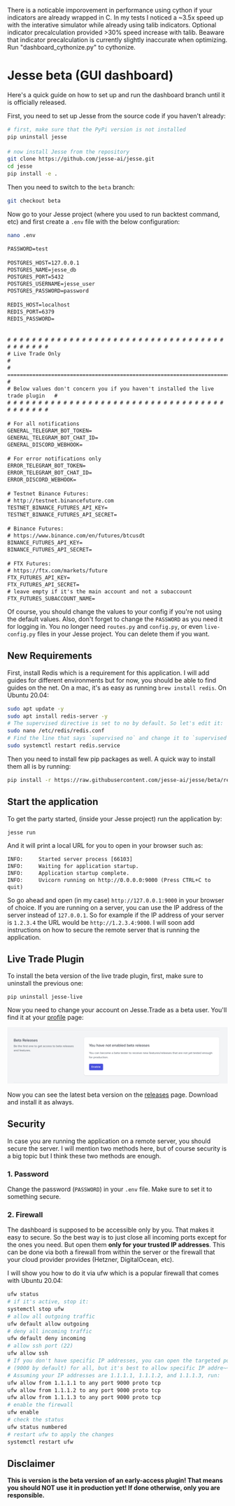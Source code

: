 There is a noticable imporovement in performance using cython if your indicators are already wrapped in C. In my tests I noticed a ~3.5x speed up with the interative simulator while already using talib indicators. Optional indicator precalculation provided >30% speed increase with talib. Beaware that indicator precalculation is currently slightly inaccurate when optimizing. Run "dashboard_cythonize.py" to cythonize. 

# Jesse beta (GUI dashboard)

Here's a quick guide on how to set up and run the dashboard branch until it is officially released.

First, you need to set up Jesse from the source code if you haven't already:
```sh
# first, make sure that the PyPi version is not installed
pip uninstall jesse

# now install Jesse from the repository
git clone https://github.com/jesse-ai/jesse.git
cd jesse
pip install -e .
```

Then you need to switch to the `beta` branch:
```sh
git checkout beta
```

Now go to your Jesse project (where you used to run backtest command, etc) and first create a `.env` file with the below configuration:

```sh
nano .env
```

```
PASSWORD=test

POSTGRES_HOST=127.0.0.1
POSTGRES_NAME=jesse_db
POSTGRES_PORT=5432
POSTGRES_USERNAME=jesse_user
POSTGRES_PASSWORD=password

REDIS_HOST=localhost
REDIS_PORT=6379
REDIS_PASSWORD=


# # # # # # # # # # # # # # # # # # # # # # # # # # # # # # # # # # # # # # # # # # 
# Live Trade Only                                                                 # 
# =============================================================================== #
# Below values don't concern you if you haven't installed the live trade plugin   #
# # # # # # # # # # # # # # # # # # # # # # # # # # # # # # # # # # # # # # # # # # 

# For all notifications
GENERAL_TELEGRAM_BOT_TOKEN=
GENERAL_TELEGRAM_BOT_CHAT_ID=
GENERAL_DISCORD_WEBHOOK=

# For error notifications only
ERROR_TELEGRAM_BOT_TOKEN=
ERROR_TELEGRAM_BOT_CHAT_ID=
ERROR_DISCORD_WEBHOOK=

# Testnet Binance Futures: 
# http://testnet.binancefuture.com
TESTNET_BINANCE_FUTURES_API_KEY=
TESTNET_BINANCE_FUTURES_API_SECRET=

# Binance Futures: 
# https://www.binance.com/en/futures/btcusdt
BINANCE_FUTURES_API_KEY=
BINANCE_FUTURES_API_SECRET=

# FTX Futures: 
# https://ftx.com/markets/future
FTX_FUTURES_API_KEY=
FTX_FUTURES_API_SECRET=
# leave empty if it's the main account and not a subaccount
FTX_FUTURES_SUBACCOUNT_NAME=
```

Of course, you should change the values to your config if you're not using the default values. Also, don't forget to change the `PASSWORD` as you need it for logging in. You no longer need `routes.py` and `config.py`, or even `live-config.py` files in your Jesse project. You can delete them if you want.

## New Requirements
First, install Redis which is a requirement for this application. I will add guides for different environments but for now, you should be able to find guides on the net. On a mac, it's as easy as running `brew install redis`. On Ubuntu 20.04:

```sh
sudo apt update -y
sudo apt install redis-server -y
# The supervised directive is set to no by default. So let's edit it:
sudo nano /etc/redis/redis.conf
# Find the line that says `supervised no` and change it to `supervised systemd`
sudo systemctl restart redis.service
```

Then you need to install few pip packages as well. A quick way to install them all is by running:
```sh
pip install -r https://raw.githubusercontent.com/jesse-ai/jesse/beta/requirements.txt
```

## Start the application

To get the party started, (inside your Jesse project) run the application by:
```
jesse run
```

And it will print a local URL for you to open in your browser such as:
```
INFO:     Started server process [66103]
INFO:     Waiting for application startup.
INFO:     Application startup complete.
INFO:     Uvicorn running on http://0.0.0.0:9000 (Press CTRL+C to quit)
```

So go ahead and open (in my case) `http://127.0.0.1:9000` in your browser of choice. If you are running on a server, you can use the IP address of the server instead of 
`127.0.0.1`. So for example if the IP address of your server is `1.2.3.4` the URL would be `http://1.2.3.4:9000`. I will soon add instructions on how to secure the remote server that is running the application.

## Live Trade Plugin
To install the beta version of the live trade plugin, first, make sure to uninstall the previous one:
```
pip uninstall jesse-live
```

Now you need to change your account on Jesse.Trade as a beta user. You'll find it at your [profile](https://jesse.trade/user/profile) page:

![user profile beta](https://raw.githubusercontent.com/jesse-ai/storage/master/singles/user-profile-beta.jpg)

Now you can see the latest beta version on the [releases](http://jesse.trade/releases) page. Download and install it as always. 

## Security
In case you are running the application on a remote server, you should secure the server. I will mention two methods here, but of course security is a big topic but I think these two methods are enough.

### 1. Password
Change the password (`PASSWORD`) in your `.env` file. Make sure to set it to something secure. 

### 2. Firewall
The dashboard is supposed to be accessible only by you. That makes it easy to secure. So the best way is to just close all incoming ports except
for the ones you need. But open them **only for your trusted IP addresses**. This can be done via both a firewall from within the server or the firewall that your cloud provider provides (Hetzner, DigitalOcean, etc).

I will show you how to do it via ufw which is a popular firewall that comes with Ubuntu 20.04:

```sh
ufw status
# if it's active, stop it:
systemctl stop ufw
# allow all outgoing traffic
ufw default allow outgoing
# deny all incoming traffic
ufw default deny incoming
# allow ssh port (22)
ufw allow ssh
# If you don't have specific IP addresses, you can open the targeted port
# (9000 by default) for all, but it's best to allow specific IP addre~~sses only. 
# Assuming your IP addresses are 1.1.1.1, 1.1.1.2, and 1.1.1.3, run:
ufw allow from 1.1.1.1 to any port 9000 proto tcp
ufw allow from 1.1.1.2 to any port 9000 proto tcp
ufw allow from 1.1.1.3 to any port 9000 proto tcp
# enable the firewall
ufw enable
# check the status
ufw status numbered
# restart ufw to apply the changes
systemctl restart ufw
```

## Disclaimer
**This is version is the beta version of an early-access plugin! That means you should NOT use it in production yet! If done otherwise, only you are responsible.**
